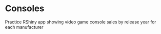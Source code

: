 # Consoles
 Practice RShiny app showing video game console sales by release year for each manufacturer
